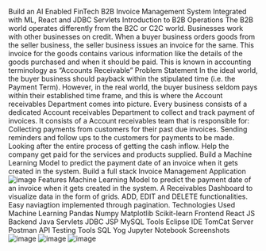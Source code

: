 Build an AI Enabled FinTech B2B Invoice Management System Integrated with ML, React and JDBC Servlets
Introduction to B2B Operations
The B2B world operates differently from the B2C or C2C world. Businesses work with other businesses on credit. When a buyer business orders goods from the seller business, the seller business issues an invoice for the same. This invoice for the goods contains various information like the details of the goods purchased and when it should be paid. This is known in accounting terminology as “Accounts Receivable”
Problem Statement
In the ideal world, the buyer business should payback within the stipulated time (i.e. the Payment Term). However, in the real world, the buyer business seldom pays within their established time frame, and this is where the Account receivables Department comes into picture.
Every business consists of a dedicated Account receivables Department to collect and track payment of invoices.
It consists of a Account receivables team that is responsible for:
Collecting payments from customers for their past due invoices.
Sending reminders and follow ups to the customers for payments to be made.
Looking after the entire process of getting the cash inflow.
Help the company get paid for the services and products supplied.
Build a Machine Learning Model to predict the payment date of an invoice when it gets created in the system.
Build a full stack Invoice Management Application
![image](https://github.com/madhabkafle/AI-driven-FinTech-B2B-Invoice-Management-Application/assets/73248000/0fe797c6-d404-4a4f-b682-f1333fcd60b2)
Features
Machine Learning Model to predict the payment date of an invoice when it gets created in the system.
A Receivables Dashboard to visualize data in the form of grids.
ADD, EDIT and DELETE functionalities.
Easy naviagtion implemented through pagination.
Technologies Used
Machine Learning
Pandas
Numpy
Matplotlib
Scikit-learn
Frontend
React JS
Backend
Java
Servlets
JDBC
JSP
MySQL
Tools
Eclipse IDE
TomCat Server
Postman API Testing Tools
SQL Yog
Jupyter Notebook
Screenshots
![image](https://github.com/madhabkafle/AI-driven-FinTech-B2B-Invoice-Management-Application/assets/73248000/d9385c5e-ba38-4c0b-848c-a92fbc0eafc0)
![image](https://github.com/madhabkafle/AI-driven-FinTech-B2B-Invoice-Management-Application/assets/73248000/802b806e-0914-470e-aeea-5d4ac7b63a98)
![image](https://github.com/madhabkafle/AI-driven-FinTech-B2B-Invoice-Management-Application/assets/73248000/6ad4c159-4aac-4df7-8f9e-02255b74c9d4)


